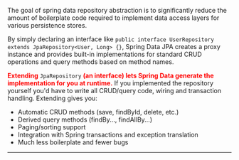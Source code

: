 
The goal of spring data repository abstraction is to significantly reduce the amount of boilerplate code required to implement data access layers for various persistence stores.

By simply declaring an interface like `public interface UserRepository extends JpaRepository<User, Long> {}`, Spring Data JPA creates a proxy instance and provides built-in implementations for standard CRUD operations and query methods based on method names.

<span style="color:red;font-weight:bold;">Extending</span> `JpaRepository` <span style="color:red; font-weight:bold;">(an interface) lets Spring Data generate the implementation for you at runtime.</span> If you implemented the repository yourself you'd have to write all CRUD/query code, wiring and transaction handling. Extending gives you:

- Automatic CRUD methods (save, findById, delete, etc.)
- Derived query methods (findBy..., findAllBy...)
- Paging/sorting support
- Integration with Spring transactions and exception translation
- Much less boilerplate and fewer bugs

---
